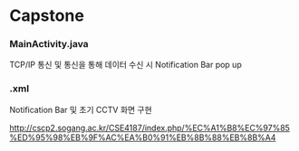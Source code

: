 # Capstone

### MainActivity.java
TCP/IP 통신 및 통신을 통해 데이터 수신 시 Notification Bar pop up

### .xml
Notification Bar 및 초기 CCTV 화면 구현

http://cscp2.sogang.ac.kr/CSE4187/index.php/%EC%A1%B8%EC%97%85%ED%95%98%EB%9F%AC%EA%B0%91%EB%8B%88%EB%8B%A4
